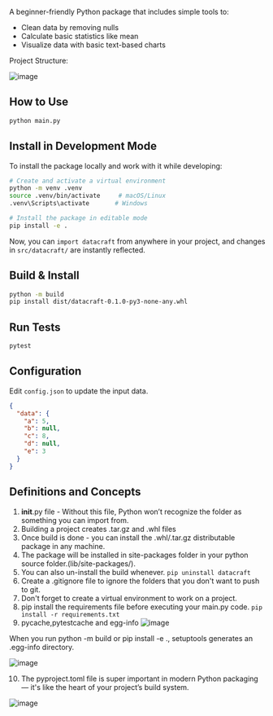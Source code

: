 A beginner-friendly Python package that includes simple tools to:
- Clean data by removing nulls
- Calculate basic statistics like mean
- Visualize data with basic text-based charts

Project Structure:

![image](https://github.com/user-attachments/assets/c6777c53-92b7-454f-a522-9060c280092b)

## How to Use

```bash
python main.py
```

## Install in Development Mode

To install the package locally and work with it while developing:

```bash
# Create and activate a virtual environment
python -m venv .venv
source .venv/bin/activate     # macOS/Linux
.venv\Scripts\activate       # Windows

# Install the package in editable mode
pip install -e .
```

Now, you can `import datacraft` from anywhere in your project, and changes in `src/datacraft/` are instantly reflected.

## Build & Install
```bash
python -m build
pip install dist/datacraft-0.1.0-py3-none-any.whl
```

## Run Tests
```bash
pytest
```

## Configuration
Edit `config.json` to update the input data.
```json
{
  "data": {
    "a": 5,
    "b": null,
    "c": 8,
    "d": null,
    "e": 3
  }
}
```

## Definitions and Concepts

1. __init__.py file - Without this file, Python won’t recognize the folder as something you can import from.
2. Building a project creates .tar.gz and .whl files
3. Once build is done - you can install the .whl/.tar.gz distributable package in any machine.
4. The package will be installed in site-packages folder in your python source folder.(lib/site-packages/).
5. You can also un-install the build whenever.
`pip uninstall datacraft`
6. Create a .gitignore file to ignore the folders that you don't want to push to git.
7. Don't forget to create a virtual environment to work on a project.
8. pip install the requirements file before executing your main.py code.
`pip install -r requirements.txt` 
9.  pycache,pytestcache and egg-info
![image](https://github.com/user-attachments/assets/b18fc0ac-d0a0-4c63-8ec3-998b0cac4d7c)

When you run python -m build or pip install -e ., setuptools generates an .egg-info directory.

![image](https://github.com/user-attachments/assets/34857e87-c5e7-4c75-9278-45aec2ef759c)

10. The pyproject.toml file is super important in modern Python packaging — it's like the heart of your project’s build system.

![image](https://github.com/user-attachments/assets/e899d97f-bf2a-4dce-86e4-0cef0e71281c)


 
